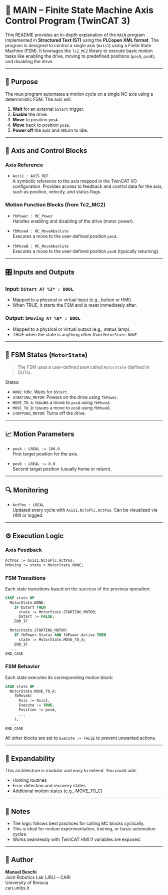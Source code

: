 
# 🧠 MAIN – Finite State Machine Axis Control Program (TwinCAT 3)

This README provides an in-depth explanation of the `MAIN` program implemented in **Structured Text (ST)** using the **PLCopen XML format**. The program is designed to control a single axis (`Axis1`) using a Finite State Machine (FSM). It leverages the `Tc2_MC2` library to execute basic motion tasks like enabling the drive, moving to predefined positions (`posA`, `posB`), and disabling the drive.

---

## 📐 Purpose

The `MAIN` program automates a motion cycle on a single NC axis using a deterministic FSM. The axis will:

1. **Wait** for an external `bStart` trigger.
2. **Enable** the drive.
3. **Move** to position `posA`.
4. **Move** back to position `posB`.
5. **Power off** the axis and return to idle.

---

## 🔧 Axis and Control Blocks

### Axis Reference

- `Axis1 : AXIS_REF`  
  A symbolic reference to the axis mapped in the TwinCAT I/O configuration. Provides access to feedback and control data for the axis, such as position, velocity, and status flags.

### Motion Function Blocks (from Tc2_MC2)

- `fbPower : MC_Power`  
  Handles enabling and disabling of the drive (motor power).
  
- `fbMoveA : MC_MoveAbsolute`  
  Executes a move to the user-defined position `posA`.

- `fbMoveB : MC_MoveAbsolute`  
  Executes a move to the user-defined position `posB` (typically returning).

---

## 🎛 Inputs and Outputs

### Input: `bStart AT %I* : BOOL`

- Mapped to a physical or virtual input (e.g., button or HMI).
- When TRUE, it starts the FSM and is reset immediately after.

### Output: `bMoving AT %Q* : BOOL`

- Mapped to a physical or virtual output (e.g., status lamp).
- TRUE when the state is anything other than `MotorState.NONE`.

---

## 🔁 FSM States (`MotorState`)

> The FSM uses a user-defined `ENUM` called `MotorState` (defined in DUTs).

States:
- `NONE`: Idle. Waits for `bStart`.
- `STARTING_MOTOR`: Powers on the drive using `fbPower`.
- `MOVE_TO_A`: Issues a move to `posA` using `fbMoveA`.
- `MOVE_TO_B`: Issues a move to `posB` using `fbMoveB`.
- `STOPPING_MOTOR`: Turns off the drive.

---

## 📈 Motion Parameters

- `posA : LREAL := 100.0`  
  First target position for the axis.

- `posB : LREAL := 0.0`  
  Second target position (usually home or return).

---

## 🔍 Monitoring

- `ActPos : LREAL`  
  Updated every cycle with `Axis1.NcToPlc.ActPos`. Can be visualized via HMI or logged.

---

## ⚙️ Execution Logic

### Axis Feedback

```pascal
ActPos := Axis1.NcToPlc.ActPos;
bMoving := state > MotorState.NONE;
```

### FSM Transitions

Each state transitions based on the success of the previous operation:

```pascal
CASE state OF
  MotorState.NONE:
    IF bStart THEN
      state := MotorState.STARTING_MOTOR;
      bStart := FALSE;
    END_IF

  MotorState.STARTING_MOTOR:
    IF fbPower.Status AND fbPower.Active THEN
      state := MotorState.MOVE_TO_A;
    END_IF
  ...
END_CASE
```

### FSM Behavior

Each state executes its corresponding motion block:

```pascal
CASE state OF
  MotorState.MOVE_TO_A:
    fbMoveA(
      Axis := Axis1,
      Execute := TRUE,
      Position := posA,
      ...
    );
  ...
END_CASE
```

All other blocks are set to `Execute := FALSE` to prevent unwanted actions.

---

## 🧱 Expandability

This architecture is modular and easy to extend. You could add:

- Homing routines
- Error detection and recovery states
- Additional motion states (e.g., MOVE_TO_C)

---

## 📂 Notes

- The logic follows best practices for calling MC blocks cyclically.
- This is ideal for motion experimentation, training, or basic automation cycles.
- Works seamlessly with TwinCAT HMI if variables are exposed.

---

## 👤 Author

**Manuel Beschi**  
Joint Robotics Lab (JRL) – CARI  
University of Brescia  
cari.unibs.it
